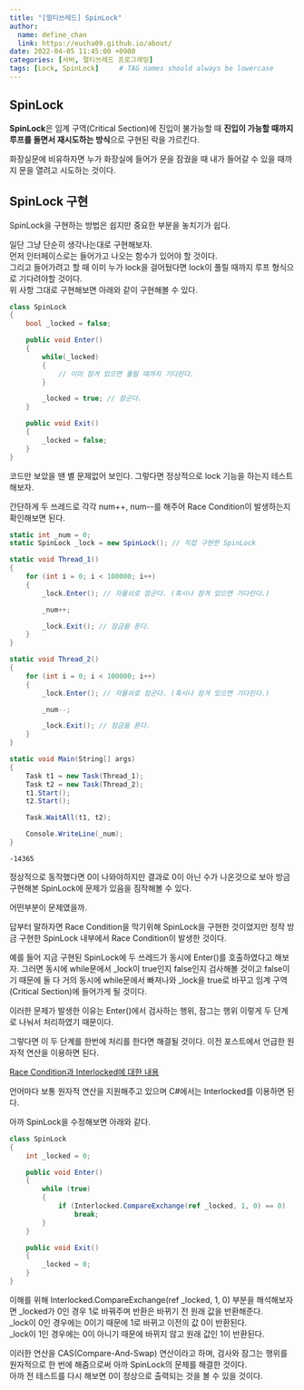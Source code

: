 ```yaml
---
title: "[멀티쓰레드] SpinLock"
author:
  name: define_chan
  link: https://eucha09.github.io/about/
date: 2022-04-05 11:45:00 +0900
categories: [서버, 멀티쓰레드 프로그래밍]
tags: [Lock, SpinLock]     # TAG names should always be lowercase
---
```


## **SpinLock**

**SpinLock**은 임계 구역(Critical Section)에 진입이 불가능할 때 **진입이 가능할 때까지 루프를 돌면서 재시도하는 방식**으로 구현된 락을 가르킨다.

화장실문에 비유하자면 누가 화장실에 들어가 문을 잠궜을 때 내가 들어갈 수 있을 때까지 문을 열려고 시도하는 것이다.

## **SpinLock 구현**

SpinLock을 구현하는 방법은 쉽지만 중요한 부분을 놓치기가 쉽다.

일단 그냥 단순히 생각나는대로 구현해보자.   
먼저 인터페이스로는 들어가고 나오는 함수가 있어야 할 것이다.   
그리고 들어가려고 할 때 이미 누가 lock을 걸어뒀다면 lock이 풀릴 때까지 루프 형식으로 기다려야할 것이다.   
위 사항 그대로 구현해보면 아래와 같이 구현해볼 수 있다.

```cs
class SpinLock
{
    bool _locked = false;

    public void Enter()
    {
        while(_locked)
        {
            // 이미 잠겨 있으면 풀릴 때까지 기다린다.
        }

        _locked = true; // 잠군다.
    }

    public void Exit()
    {
        _locked = false;
    }
}
```

코드만 보았을 땐 별 문제없어 보인다. 그렇다면 정상적으로 lock 기능을 하는지 테스트해보자.   

간단하게 두 쓰레드로 각각 num++, num--를 해주어 Race Condition이 발생하는지 확인해보면 된다.

```cs
static int _num = 0;
static SpinLock _lock = new SpinLock(); // 직접 구현한 SpinLock

static void Thread_1()
{
    for (int i = 0; i < 100000; i++)
    {
        _lock.Enter(); // 자물쇠로 잠군다. (혹시나 잠겨 있으면 기다린다.)

        _num++;

        _lock.Exit(); // 잠금을 푼다.
    }
}

static void Thread_2()
{
    for (int i = 0; i < 100000; i++)
    {
        _lock.Enter(); // 자물쇠로 잠군다. (혹시나 잠겨 있으면 기다린다.)

        _num--;

        _lock.Exit(); // 잠금을 푼다.
    }
}

static void Main(String[] args)
{
    Task t1 = new Task(Thread_1);
    Task t2 = new Task(Thread_2);
    t1.Start();
    t2.Start();

    Task.WaitAll(t1, t2);

    Console.WriteLine(_num);
}
```
```console
-14365
```

정상적으로 동작했다면 0이 나와야하지만 결과로 0이 아닌 수가 나온것으로 보아 방금 구현해본 SpinLock에 문제가 있음을 짐작해볼 수 있다.

어떤부분이 문제였을까.   

답부터 말하자면 Race Condition을 막기위해 SpinLock을 구현한 것이었지만 정작 방금 구현한 SpinLock 내부에서 Race Condition이 발생한 것이다.

예를 들어 지금 구현된 SpinLock에 두 쓰레드가 동시에 Enter()를 호출하였다고 해보자. 그러면 동시에 while문에서 _lock이 true인지 false인지 검사해볼 것이고 false이기 때문에 둘 다 거의 동시에 while문에서 빠져나와 _lock을 true로 바꾸고 임계 구역(Critical Section)에 들어가게 될 것이다.

이러한 문제가 발생한 이유는 Enter()에서 검사하는 행위, 잠그는 행위 이렇게 두 단계로 나눠서 처리하였기 때문이다.   

그렇다면 이 두 단계를 한번에 처리를 한다면 해결될 것이다. 이전 포스트에서 언급한 원자적 연산을 이용하면 된다.

[Race Condition과 Interlocked에 대한 내용](https://eucha09.github.io/posts/Interlocked/)

언어마다 보통 원자적 연산을 지원해주고 있으며 C#에서는 Interlocked를 이용하면 된다.

아까 SpinLock을 수정해보면 아래와 같다.

```cs
class SpinLock
{
    int _locked = 0;

    public void Enter()
    {
        while (true)
        {
            if (Interlocked.CompareExchange(ref _locked, 1, 0) == 0)
                break;
        }
    }

    public void Exit()
    {
        _locked = 0;
    }
}
```

이해를 위해 Interlocked.CompareExchange(ref _locked, 1, 0) 부분을 해석해보자면 _locked가 0인 경우 1로 바꿔주며 반환은 바뀌기 전 원래 값을 반환해준다.   
_lock이 0인 경우에는 0이기 때문에 1로 바뀌고 이전의 값 0이 반환된다.   
_lock이 1인 경우에는 0이 아니기 때문에 바뀌지 않고 원래 값인 1이 반환된다.

이러한 연산을 CAS(Compare-And-Swap) 연산이라고 하며, 검사와 잠그는 행위를 원자적으로 한 번에 해줌으로써 아까 SpinLock의 문제를 해결한 것이다.   
아까 전 테스트를 다시 해보면 0이 정상으로 출력되는 것을 볼 수 있을 것이다.
